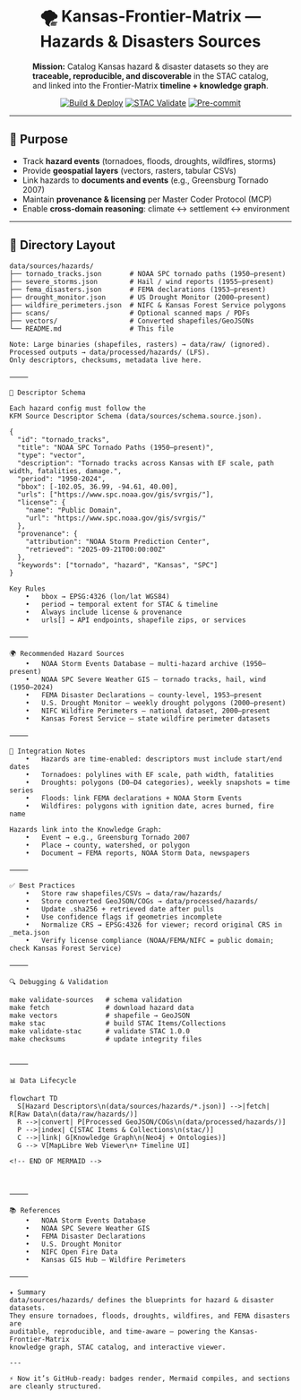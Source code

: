 
<div align="center">

# 🌪 Kansas-Frontier-Matrix — Hazards & Disasters Sources

**Mission:** Catalog Kansas hazard & disaster datasets so they are  
**traceable, reproducible, and discoverable** in the STAC catalog,  
and linked into the Frontier-Matrix **timeline + knowledge graph**.

[![Build & Deploy](https://github.com/bartytime4life/Kansas-Frontier-Matrix/actions/workflows/site.yml/badge.svg)](https://github.com/bartytime4life/Kansas-Frontier-Matrix/actions/workflows/site.yml)
[![STAC Validate](https://github.com/bartytime4life/Kansas-Frontier-Matrix/actions/workflows/stac-badges.yml/badge.svg)](https://github.com/bartytime4life/Kansas-Frontier-Matrix/actions/workflows/stac-badges.yml)
[![Pre-commit](https://github.com/bartytime4life/Kansas-Frontier-Matrix/actions/workflows/pre-commit.yml/badge.svg)](../.pre-commit-config.yaml)

</div>

---

## 🎯 Purpose

- Track **hazard events** (tornadoes, floods, droughts, wildfires, storms)  
- Provide **geospatial layers** (vectors, rasters, tabular CSVs)  
- Link hazards to **documents and events** (e.g., Greensburg Tornado 2007)  
- Maintain **provenance & licensing** per Master Coder Protocol (MCP)  
- Enable **cross-domain reasoning**: climate ↔ settlement ↔ environment  

---

## 📂 Directory Layout

```text
data/sources/hazards/
├── tornado_tracks.json       # NOAA SPC tornado paths (1950–present)
├── severe_storms.json        # Hail / wind reports (1955–present)
├── fema_disasters.json       # FEMA declarations (1953–present)
├── drought_monitor.json      # US Drought Monitor (2000–present)
├── wildfire_perimeters.json  # NIFC & Kansas Forest Service polygons
├── scans/                    # Optional scanned maps / PDFs
├── vectors/                  # Converted shapefiles/GeoJSONs
└── README.md                 # This file

Note: Large binaries (shapefiles, rasters) → data/raw/ (ignored).
Processed outputs → data/processed/hazards/ (LFS).
Only descriptors, checksums, metadata live here.

⸻

📑 Descriptor Schema

Each hazard config must follow the
KFM Source Descriptor Schema (data/sources/schema.source.json).

{
  "id": "tornado_tracks",
  "title": "NOAA SPC Tornado Paths (1950–present)",
  "type": "vector",
  "description": "Tornado tracks across Kansas with EF scale, path width, fatalities, damage.",
  "period": "1950-2024",
  "bbox": [-102.05, 36.99, -94.61, 40.00],
  "urls": ["https://www.spc.noaa.gov/gis/svrgis/"],
  "license": {
    "name": "Public Domain",
    "url": "https://www.spc.noaa.gov/gis/svrgis/"
  },
  "provenance": {
    "attribution": "NOAA Storm Prediction Center",
    "retrieved": "2025-09-21T00:00:00Z"
  },
  "keywords": ["tornado", "hazard", "Kansas", "SPC"]
}

Key Rules
	•	bbox → EPSG:4326 (lon/lat WGS84)
	•	period → temporal extent for STAC & timeline
	•	Always include license & provenance
	•	urls[] → API endpoints, shapefile zips, or services

⸻

🌍 Recommended Hazard Sources
	•	NOAA Storm Events Database — multi-hazard archive (1950–present)
	•	NOAA SPC Severe Weather GIS — tornado tracks, hail, wind (1950–2024)
	•	FEMA Disaster Declarations — county-level, 1953–present
	•	U.S. Drought Monitor — weekly drought polygons (2000–present)
	•	NIFC Wildfire Perimeters — national dataset, 2000–present
	•	Kansas Forest Service — state wildfire perimeter datasets

⸻

🔗 Integration Notes
	•	Hazards are time-enabled: descriptors must include start/end dates
	•	Tornadoes: polylines with EF scale, path width, fatalities
	•	Droughts: polygons (D0–D4 categories), weekly snapshots = time series
	•	Floods: link FEMA declarations + NOAA Storm Events
	•	Wildfires: polygons with ignition date, acres burned, fire name

Hazards link into the Knowledge Graph:
	•	Event → e.g., Greensburg Tornado 2007
	•	Place → county, watershed, or polygon
	•	Document → FEMA reports, NOAA Storm Data, newspapers

⸻

✅ Best Practices
	•	Store raw shapefiles/CSVs → data/raw/hazards/
	•	Store converted GeoJSON/COGs → data/processed/hazards/
	•	Update .sha256 + retrieved date after pulls
	•	Use confidence flags if geometries incomplete
	•	Normalize CRS → EPSG:4326 for viewer; record original CRS in _meta.json
	•	Verify license compliance (NOAA/FEMA/NIFC = public domain; check Kansas Forest Service)

⸻

🔍 Debugging & Validation

make validate-sources   # schema validation
make fetch              # download hazard data
make vectors            # shapefile → GeoJSON
make stac               # build STAC Items/Collections
make validate-stac      # validate STAC 1.0.0
make checksums          # update integrity files


⸻

📊 Data Lifecycle

flowchart TD
  S[Hazard Descriptors\n(data/sources/hazards/*.json)] -->|fetch| R[Raw Data\n(data/raw/hazards/)]
  R -->|convert| P[Processed GeoJSON/COGs\n(data/processed/hazards/)]
  P -->|index| C[STAC Items & Collections\n(stac/)]
  C -->|link| G[Knowledge Graph\n(Neo4j + Ontologies)]
  G --> V[MapLibre Web Viewer\n+ Timeline UI]

<!-- END OF MERMAID -->



⸻

📚 References
	•	NOAA Storm Events Database
	•	NOAA SPC Severe Weather GIS
	•	FEMA Disaster Declarations
	•	U.S. Drought Monitor
	•	NIFC Open Fire Data
	•	Kansas GIS Hub – Wildfire Perimeters

⸻

✦ Summary
data/sources/hazards/ defines the blueprints for hazard & disaster datasets.
They ensure tornadoes, floods, droughts, wildfires, and FEMA disasters are
auditable, reproducible, and time-aware — powering the Kansas-Frontier-Matrix
knowledge graph, STAC catalog, and interactive viewer.

---

⚡ Now it’s GitHub-ready: badges render, Mermaid compiles, and sections are cleanly structured.  